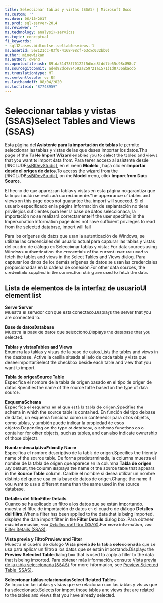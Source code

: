 ```yaml
---
title: Seleccionar tablas y vistas (SSAS) | Microsoft Docs
ms.custom: ''
ms.date: 06/13/2017
ms.prod: sql-server-2014
ms.reviewer: ''
ms.technology: analysis-services
ms.topic: conceptual
f1_keywords:
- sql12.asvs.bidtoolset.seltablesviews.f1
ms.assetid: 5e8121cc-03f0-4168-98cf-63c5c032bb0b
author: minewiskan
ms.author: owend
ms.openlocfilehash: 891da51478670122f5dbce8fdd7be55c98c898c7
ms.sourcegitcommit: ad4d92dce894592a259721a1571b1d8736abacdb
ms.translationtype: MT
ms.contentlocale: es-ES
ms.lasthandoff: 08/04/2020
ms.locfileid: "87748959"
---
```

# <a name="select-tables-and-views-ssas"></a><span data-ttu-id="89e5b-102">Seleccionar tablas y vistas (SSAS)</span><span class="sxs-lookup"><span data-stu-id="89e5b-102">Select Tables and Views (SSAS)</span></span>
  <span data-ttu-id="89e5b-103">Esta página del **Asistente para la importación de tablas** le permite seleccionar las tablas y vistas de las que desea importar los datos.</span><span class="sxs-lookup"><span data-stu-id="89e5b-103">This page of the **Table Import Wizard** enables you to select the tables and views that you want to import data from.</span></span> <span data-ttu-id="89e5b-104">Para tener acceso al asistente desde [!INCLUDE[ssBIDevStudio](../includes/ssbidevstudio-md.md)], en el menú **Modelo** , haga clic en **Importar desde el origen de datos**.</span><span class="sxs-lookup"><span data-stu-id="89e5b-104">To access the wizard from the [!INCLUDE[ssBIDevStudio](../includes/ssbidevstudio-md.md)], on the **Model** menu, click **Import from Data Source**.</span></span>  
  
 <span data-ttu-id="89e5b-105">El hecho de que aparezcan tablas y vistas en esta página no garantiza que la importación se realizará correctamente.</span><span class="sxs-lookup"><span data-stu-id="89e5b-105">The appearance of tables and views on this page does not guarantee that import will succeed.</span></span> <span data-ttu-id="89e5b-106">Si el usuario especificado en la página Información de suplantación no tiene privilegios suficientes para leer la base de datos seleccionada, la importación no se realizará correctamente.</span><span class="sxs-lookup"><span data-stu-id="89e5b-106">If the user specified in the Impersonation Information page does not have sufficient privileges to read from the selected database, import will fail.</span></span>  
  
 <span data-ttu-id="89e5b-107">Para los orígenes de datos que usan la autenticación de Windows, se utilizan las credenciales del usuario actual para capturar las tablas y vistas del cuadro de diálogo en Seleccionar tablas y vistas.</span><span class="sxs-lookup"><span data-stu-id="89e5b-107">For data sources using Windows authentication, the credentials of the current user are used to fetch the tables and views in the Select Tables and Views dialog.</span></span> <span data-ttu-id="89e5b-108">Para capturar los datos de los demás orígenes de datos se usan las credenciales proporcionadas en la cadena de conexión.</span><span class="sxs-lookup"><span data-stu-id="89e5b-108">For other data sources, the credentials supplied in the connection string are used to fetch the data.</span></span>  
  
## <a name="ui-element-list"></a><span data-ttu-id="89e5b-109">Lista de elementos de la interfaz de usuario</span><span class="sxs-lookup"><span data-stu-id="89e5b-109">UI element list</span></span>  
 <span data-ttu-id="89e5b-110">**Server**</span><span class="sxs-lookup"><span data-stu-id="89e5b-110">**Server**</span></span>  
 <span data-ttu-id="89e5b-111">Muestra el servidor con que está conectado.</span><span class="sxs-lookup"><span data-stu-id="89e5b-111">Displays the server that you are connected to.</span></span>  
  
 <span data-ttu-id="89e5b-112">**Base de datos**</span><span class="sxs-lookup"><span data-stu-id="89e5b-112">**Database**</span></span>  
 <span data-ttu-id="89e5b-113">Muestra la base de datos que seleccionó.</span><span class="sxs-lookup"><span data-stu-id="89e5b-113">Displays the database that you selected.</span></span>  
  
 <span data-ttu-id="89e5b-114">**Tablas y vistas**</span><span class="sxs-lookup"><span data-stu-id="89e5b-114">**Tables and Views**</span></span>  
 <span data-ttu-id="89e5b-115">Enumera las tablas y vistas de la base de datos.</span><span class="sxs-lookup"><span data-stu-id="89e5b-115">Lists the tables and views in the database.</span></span> <span data-ttu-id="89e5b-116">Active la casilla situada al lado de cada tabla y vista que desee importar.</span><span class="sxs-lookup"><span data-stu-id="89e5b-116">Select the checkbox beside each table and view that you want to import.</span></span>  
  
 <span data-ttu-id="89e5b-117">**Tabla de origen**</span><span class="sxs-lookup"><span data-stu-id="89e5b-117">**Source Table**</span></span>  
 <span data-ttu-id="89e5b-118">Especifica el nombre de la tabla de origen basado en el tipo de origen de datos.</span><span class="sxs-lookup"><span data-stu-id="89e5b-118">Specifies the name of the source table based on the type of data source.</span></span>  
  
 <span data-ttu-id="89e5b-119">**Esquema**</span><span class="sxs-lookup"><span data-stu-id="89e5b-119">**Schema**</span></span>  
 <span data-ttu-id="89e5b-120">Especifica el esquema en el que está la tabla de origen.</span><span class="sxs-lookup"><span data-stu-id="89e5b-120">Specifies the schema in which the source table is contained.</span></span> <span data-ttu-id="89e5b-121">En función del tipo de base de datos, un esquema funciona como un contenedor para otros objetos, como tablas, y también puede indicar la propiedad de esos objetos.</span><span class="sxs-lookup"><span data-stu-id="89e5b-121">Depending on the type of database, a schema functions as a container for other objects, such as tables, and can also indicate ownership of those objects.</span></span>  
  
 <span data-ttu-id="89e5b-122">**Nombre descriptivo**</span><span class="sxs-lookup"><span data-stu-id="89e5b-122">**Friendly Name**</span></span>  
 <span data-ttu-id="89e5b-123">Especifica el nombre descriptivo de la tabla de origen.</span><span class="sxs-lookup"><span data-stu-id="89e5b-123">Specifies the friendly name of the source table.</span></span> <span data-ttu-id="89e5b-124">De forma predeterminada, la columna muestra el nombre de la tabla de origen que aparece en la columna **Tabla de origen** .</span><span class="sxs-lookup"><span data-stu-id="89e5b-124">By default, the column displays the name of the source table that appears in the **Source Table** column.</span></span> <span data-ttu-id="89e5b-125">Cambie el nombre si desea utilizar un nombre distinto del que se usa en la base de datos de origen.</span><span class="sxs-lookup"><span data-stu-id="89e5b-125">Change the name if you want to use a different name than the name used in the source database.</span></span>  
  
 <span data-ttu-id="89e5b-126">**Detalles del filtro**</span><span class="sxs-lookup"><span data-stu-id="89e5b-126">**Filter Details**</span></span>  
 <span data-ttu-id="89e5b-127">Cuando se ha aplicado un filtro a los datos que se están importando, muestra el filtro de importación de datos en el cuadro de diálogo **Detalles del filtro**.</span><span class="sxs-lookup"><span data-stu-id="89e5b-127">When a filter has been applied to the data that is being imported, displays the data import filter in the **Filter Details** dialog box.</span></span> <span data-ttu-id="89e5b-128">Para obtener más información, vea [Detalles del filtro &#40;SSAS&#41;](filter-details-ssas.md).</span><span class="sxs-lookup"><span data-stu-id="89e5b-128">For more information, see [Filter Details &#40;SSAS&#41;](filter-details-ssas.md).</span></span>  
  
 <span data-ttu-id="89e5b-129">**Vista previa y Filtro**</span><span class="sxs-lookup"><span data-stu-id="89e5b-129">**Preview and Filter**</span></span>  
 <span data-ttu-id="89e5b-130">Muestra el cuadro de diálogo **Vista previa de la tabla seleccionada** que se usa para aplicar un filtro a los datos que se están importando.</span><span class="sxs-lookup"><span data-stu-id="89e5b-130">Displays the **Preview Selected Table** dialog box that is used to apply a filter to the data that is being imported.</span></span> <span data-ttu-id="89e5b-131">Para obtener más información, consulte [Vista previa de la tabla seleccionada &#40;SSAS&#41;](preview-selected-table-ssas.md).</span><span class="sxs-lookup"><span data-stu-id="89e5b-131">For more information, see [Preview Selected Table &#40;SSAS&#41;](preview-selected-table-ssas.md).</span></span>  
  
 <span data-ttu-id="89e5b-132">**Seleccionar tablas relacionadas**</span><span class="sxs-lookup"><span data-stu-id="89e5b-132">**Select Related Tables**</span></span>  
 <span data-ttu-id="89e5b-133">Se importan las tablas y vistas que se relacionan con las tablas y vistas que ha seleccionado.</span><span class="sxs-lookup"><span data-stu-id="89e5b-133">Selects for import those tables and views that are related to the tables and views that you have already selected.</span></span>  
  
  

